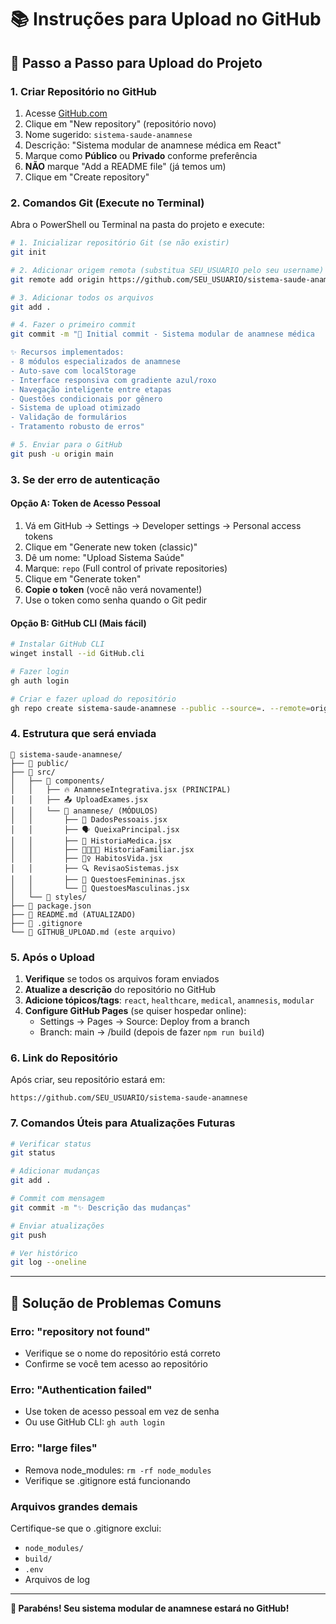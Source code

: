 # 📚 Instruções para Upload no GitHub

## 🚀 Passo a Passo para Upload do Projeto

### 1. Criar Repositório no GitHub
1. Acesse [GitHub.com](https://github.com)
2. Clique em "New repository" (repositório novo)
3. Nome sugerido: `sistema-saude-anamnese`
4. Descrição: "Sistema modular de anamnese médica em React"
5. Marque como **Público** ou **Privado** conforme preferência
6. **NÃO** marque "Add a README file" (já temos um)
7. Clique em "Create repository"

### 2. Comandos Git (Execute no Terminal)

Abra o PowerShell ou Terminal na pasta do projeto e execute:

```bash
# 1. Inicializar repositório Git (se não existir)
git init

# 2. Adicionar origem remota (substitua SEU_USUARIO pelo seu username)
git remote add origin https://github.com/SEU_USUARIO/sistema-saude-anamnese.git

# 3. Adicionar todos os arquivos
git add .

# 4. Fazer o primeiro commit
git commit -m "🎉 Initial commit - Sistema modular de anamnese médica

✨ Recursos implementados:
- 8 módulos especializados de anamnese
- Auto-save com localStorage
- Interface responsiva com gradiente azul/roxo
- Navegação inteligente entre etapas
- Questões condicionais por gênero
- Sistema de upload otimizado
- Validação de formulários
- Tratamento robusto de erros"

# 5. Enviar para o GitHub
git push -u origin main
```

### 3. Se der erro de autenticação

#### Opção A: Token de Acesso Pessoal
1. Vá em GitHub → Settings → Developer settings → Personal access tokens
2. Clique em "Generate new token (classic)"
3. Dê um nome: "Upload Sistema Saúde"
4. Marque: `repo` (Full control of private repositories)
5. Clique em "Generate token"
6. **Copie o token** (você não verá novamente!)
7. Use o token como senha quando o Git pedir

#### Opção B: GitHub CLI (Mais fácil)
```bash
# Instalar GitHub CLI
winget install --id GitHub.cli

# Fazer login
gh auth login

# Criar e fazer upload do repositório
gh repo create sistema-saude-anamnese --public --source=. --remote=origin --push
```

### 4. Estrutura que será enviada

```
📁 sistema-saude-anamnese/
├── 📁 public/
├── 📁 src/
│   ├── 📁 components/
│   │   ├── 🔥 AnamneseIntegrativa.jsx (PRINCIPAL)
│   │   ├── 📤 UploadExames.jsx
│   │   └── 📁 anamnese/ (MÓDULOS)
│   │       ├── 👤 DadosPessoais.jsx
│   │       ├── 🗣️ QueixaPrincipal.jsx
│   │       ├── 🏥 HistoriaMedica.jsx
│   │       ├── 👨‍👩‍👧‍👦 HistoriaFamiliar.jsx
│   │       ├── 🏃‍♀️ HabitosVida.jsx
│   │       ├── 🔍 RevisaoSistemas.jsx
│   │       ├── 👩 QuestoesFemininas.jsx
│   │       └── 👨 QuestoesMasculinas.jsx
│   └── 📁 styles/
├── 📄 package.json
├── 📄 README.md (ATUALIZADO)
├── 📄 .gitignore
└── 📄 GITHUB_UPLOAD.md (este arquivo)
```

### 5. Após o Upload

1. **Verifique** se todos os arquivos foram enviados
2. **Atualize a descrição** do repositório no GitHub
3. **Adicione tópicos/tags**: `react`, `healthcare`, `medical`, `anamnesis`, `modular`
4. **Configure GitHub Pages** (se quiser hospedar online):
   - Settings → Pages → Source: Deploy from a branch
   - Branch: main → /build (depois de fazer `npm run build`)

### 6. Link do Repositório

Após criar, seu repositório estará em:
```
https://github.com/SEU_USUARIO/sistema-saude-anamnese
```

### 7. Comandos Úteis para Atualizações Futuras

```bash
# Verificar status
git status

# Adicionar mudanças
git add .

# Commit com mensagem
git commit -m "✨ Descrição das mudanças"

# Enviar atualizações
git push

# Ver histórico
git log --oneline
```

---

## 🔧 Solução de Problemas Comuns

### Erro: "repository not found"
- Verifique se o nome do repositório está correto
- Confirme se você tem acesso ao repositório

### Erro: "Authentication failed"
- Use token de acesso pessoal em vez de senha
- Ou use GitHub CLI: `gh auth login`

### Erro: "large files"
- Remova node_modules: `rm -rf node_modules`
- Verifique se .gitignore está funcionando

### Arquivos grandes demais
Certifique-se que o .gitignore exclui:
- `node_modules/`
- `build/`
- `.env`
- Arquivos de log

---

**🎉 Parabéns! Seu sistema modular de anamnese estará no GitHub!**
